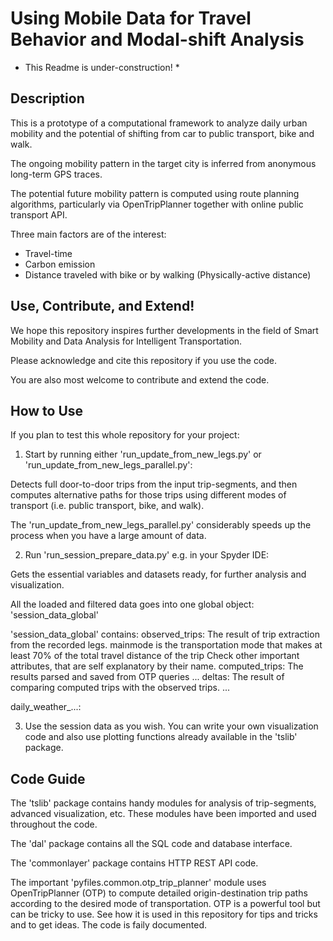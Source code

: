 # Using Mobile Data for Travel Behavior and Modal-shift Analysis

* This Readme is under-construction! *

## Description
This is a prototype of a computational framework to analyze daily urban mobility and the potential of shifting from car to public transport, bike and walk. 

The ongoing mobility pattern in the target city is inferred from anonymous long-term GPS traces.

The potential future mobility pattern is computed using route planning algorithms, particularly via OpenTripPlanner together with online public transport API.

Three main factors are of the interest:
- Travel-time
- Carbon emission
- Distance traveled with bike or by walking (Physically-active distance)


## Use, Contribute, and Extend!
We hope this repository inspires further developments in the field of Smart Mobility and Data Analysis for Intelligent Transportation.

Please acknowledge and cite this repository if you use the code. 

You are also most welcome to contribute and extend the code.


## How to Use
If you plan to test this whole repository for your project: 

1. Start by running either 'run_update_from_new_legs.py' or 'run_update_from_new_legs_parallel.py':

Detects full door-to-door trips from the input trip-segments, and then computes alternative paths for those trips using different modes of transport (i.e. public transport, bike, and walk).

The 'run_update_from_new_legs_parallel.py' considerably speeds up the process when you have a large amount of data.


2. Run 'run_session_prepare_data.py' e.g. in your Spyder IDE:

Gets the essential variables and datasets ready, for further analysis and visualization.

All the loaded and filtered data goes into one global object: 'session_data_global'   

'session_data_global' contains:
observed_trips: The result of trip extraction from the recorded legs.
                mainmode is the transportation mode that makes at least 70% of the total travel distance of the trip
                Check other important attributes, that are self explanatory by their name.
computed_trips: The results parsed and saved from OTP queries
                ...
deltas: The result of comparing computed trips with the observed trips.
                ...

daily_weather_...:         



3. Use the session data as you wish. 
You can write your own visualization code and also use plotting functions already available in the 'tslib' package. 


## Code Guide
The 'tslib' package contains handy modules for analysis of trip-segments, advanced visualization, etc. These modules have been imported and used throughout the code.

The 'dal' package contains all the SQL code and database interface.

The 'commonlayer' package contains HTTP REST API code.

The important 'pyfiles.common.otp_trip_planner' module uses OpenTripPlanner (OTP) to compute detailed origin-destination trip paths according to the desired mode of transportation.
OTP is a powerful tool but can be tricky to use. See how it is used in this repository for tips and tricks and to get ideas. The code is faily documented.




